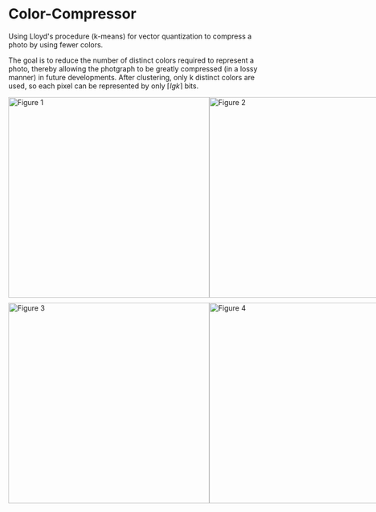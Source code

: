 # Color-Compressor
Using Lloyd's procedure (k-means) for vector quantization to compress a photo by using fewer colors.

The goal is to reduce the number of distinct colors required to represent a photo, thereby allowing the photgraph to be greatly compressed (in a lossy manner) in future developments. 
After clustering, only k distinct colors are used, so each pixel can be represented by only $\lceil lg \textit{k} \rceil$ bits.

<div style="display: flex; justify-content: space-around; margin-bottom: 10px;">
  <img src="https://github.com/user-attachments/assets/daace162-8634-468d-bcef-ae9d8fdc9773" alt="Figure 1" width="400"/>
  <img src="https://github.com/user-attachments/assets/a5f8e1e3-fa3e-4aac-bb05-b2c1a096a36b" alt="Figure 2" width="400"/>
</div>
<div style="display: flex; justify-content: space-around;">
  <img src="https://github.com/user-attachments/assets/a639e9a0-30e0-4a1c-8569-c04eb005de82" alt="Figure 3" width="400"/>
  <img src="https://github.com/user-attachments/assets/acc5582c-0ca0-479f-ba24-012717e69dab" alt="Figure 4" width="400"/>
</div>
